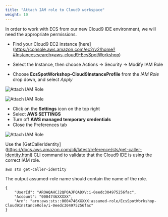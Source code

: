 ```yaml
---
title: "Attach IAM role to Cloud9 workspace"
weight: 10
---
```


In order to work with ECS from our new Cloud9 IDE environment, we will need the appropriate permissions.

* Find your Cloud9 EC2 instance [here] (https://console.aws.amazon.com/ec2/v2/home?#Instances:search=aws-cloud9-EcsSpotWorkshop)

* Select the Instance, then choose Actions -> Security -> Modify IAM Role
* Choose **EcsSpotWorkshop-Cloud9InstanceProfile** from the *IAM Role* drop down, and select *Apply*

![Attach IAM Role](/images/ecs-spot-capacity-providers/attach_iam_role.png)

![Attach IAM Role](/images/ecs-spot-capacity-providers/c9_2.png)

* Click on the **Settings** icon on the top right
* Select **AWS SETTINGS** 
* Turn off **AWS managed temporary credentials** 
* Close the Preferences tab

![Attach IAM Role](/images/ecs-spot-capacity-providers/c9_3.png)

Use the [GetCallerIdentity] (https://docs.aws.amazon.com/cli/latest/reference/sts/get-caller-identity.html) CLI command to validate that the Cloud9 IDE is using the correct IAM role.

```
aws sts get-caller-identity
```

The output assumed-role name should contain the name of the role.

```
{
    "UserId": "AROAQAHCJ2QPOAJPQADXV:i-0eedc304975256fac",
    "Account": "0004746XXXXX",
    "Arn": "arn:aws:sts::0004746XXXXX:assumed-role/EcsSpotWorkshop-Cloud9InstanceRole/i-0eedc304975256fac"
}
```
